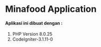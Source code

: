 # Minafood Application
#### Aplikasi ini dibuat dengan :
1. PHP Version 8.0.25
2. CodeIgniter-3.1.11-0